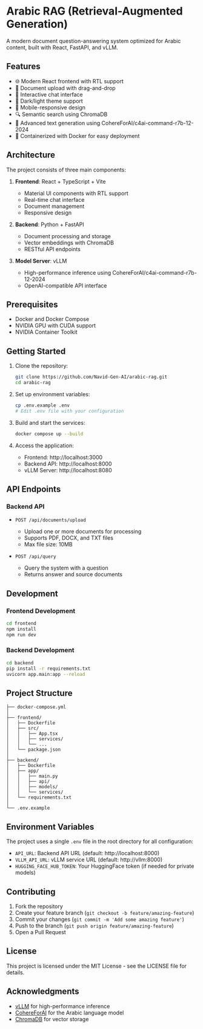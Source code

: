 # Arabic RAG (Retrieval-Augmented Generation)

A modern document question-answering system optimized for Arabic content, built with React, FastAPI, and vLLM.



## Features

- 🌐 Modern React frontend with RTL support
- 📄 Document upload with drag-and-drop
- 💬 Interactive chat interface
- 🎨 Dark/light theme support
- 📱 Mobile-responsive design
- 🔍 Semantic search using ChromaDB
- 🤖 Advanced text generation using CohereForAI/c4ai-command-r7b-12-2024
- 🐳 Containerized with Docker for easy deployment

## Architecture

The project consists of three main components:

1. **Frontend**: React + TypeScript + Vite
   - Material UI components with RTL support
   - Real-time chat interface
   - Document management
   - Responsive design

2. **Backend**: Python + FastAPI
   - Document processing and storage
   - Vector embeddings with ChromaDB
   - RESTful API endpoints

3. **Model Server**: vLLM
   - High-performance inference using CohereForAI/c4ai-command-r7b-12-2024
   - OpenAI-compatible API interface

## Prerequisites

- Docker and Docker Compose
- NVIDIA GPU with CUDA support
- NVIDIA Container Toolkit

## Getting Started

1. Clone the repository:
   ```bash
   git clone https://github.com/Navid-Gen-AI/arabic-rag.git
   cd arabic-rag
   ```

2. Set up environment variables:
   ```bash
   cp .env.example .env
   # Edit .env file with your configuration
   ```

3. Build and start the services:
   ```bash
   docker compose up --build
   ```

4. Access the application:
   - Frontend: http://localhost:3000
   - Backend API: http://localhost:8000
   - vLLM Server: http://localhost:8080

## API Endpoints

### Backend API

- `POST /api/documents/upload`
  - Upload one or more documents for processing
  - Supports PDF, DOCX, and TXT files
  - Max file size: 10MB

- `POST /api/query`
  - Query the system with a question
  - Returns answer and source documents

## Development

### Frontend Development

```bash
cd frontend
npm install
npm run dev
```

### Backend Development

```bash
cd backend
pip install -r requirements.txt
uvicorn app.main:app --reload
```

## Project Structure

```
├── docker-compose.yml
│
├── frontend/
│   ├── Dockerfile
│   ├── src/
│   │   ├── App.tsx
│   │   ├── services/
│   │   └── ...
│   └── package.json
│
├── backend/
│   ├── Dockerfile
│   ├── app/
│   │   ├── main.py
│   │   ├── api/
│   │   ├── models/
│   │   └── services/
│   └── requirements.txt
│
└── .env.example
```

## Environment Variables

The project uses a single `.env` file in the root directory for all configuration:

- `API_URL`: Backend API URL (default: http://localhost:8000)
- `VLLM_API_URL`: vLLM service URL (default: http://vllm:8000)
- `HUGGING_FACE_HUB_TOKEN`: Your HuggingFace token (if needed for private models)

## Contributing

1. Fork the repository
2. Create your feature branch (`git checkout -b feature/amazing-feature`)
3. Commit your changes (`git commit -m 'Add some amazing feature'`)
4. Push to the branch (`git push origin feature/amazing-feature`)
5. Open a Pull Request

## License

This project is licensed under the MIT License - see the LICENSE file for details.

## Acknowledgments

- [vLLM](https://github.com/vllm-project/vllm) for high-performance inference
- [CohereForAI](https://huggingface.co/CohereForAI/c4ai-command-r7b-12-2024) for the Arabic language model
- [ChromaDB](https://github.com/chroma-core/chroma) for vector storage
